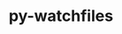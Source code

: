 ---
title: "py-watchfiles"
layout: cache
categories: [package, develop]
meta: {"versions": ["0.18.1"], "compilers": ["gcc@=11.3.0", "gcc@=7.3.1"], "oss": ["amzn2", "ubuntu22.04"], "platforms": ["linux"], "targets": ["x86_64_v3"], "stacks": ["ml-linux-x86_64-cpu", "ml-linux-x86_64-cuda", "root"], "num_specs": 5, "num_specs_by_stack": {"root": 5, "ml-linux-x86_64-cuda": 5, "ml-linux-x86_64-cpu": 5}}
spec_details: [{"hash": "phwqvpux4vgldqniydru3l7bxxivu2u2", "compiler": "gcc@=7.3.1", "versions": ["0.18.1"], "os": "amzn2", "platform": "linux", "target": "x86_64_v3", "variants": ["build_system=python_pip"], "stacks": ["root", "ml-linux-x86_64-cuda", "ml-linux-x86_64-cpu"], "size": "-", "tarball": "https://binaries.spack.io/develop/build_cache/linux-amzn2-x86_64_v3/gcc-7.3.1/py-watchfiles-0.18.1/linux-amzn2-x86_64_v3-gcc-7.3.1-py-watchfiles-0.18.1-phwqvpux4vgldqniydru3l7bxxivu2u2.spack"}, {"hash": "o7qjfwkw7dmwzyk3dbhv6yqbmv5yknmf", "compiler": "gcc@=11.3.0", "versions": ["0.18.1"], "os": "ubuntu22.04", "platform": "linux", "target": "x86_64_v3", "variants": ["build_system=python_pip"], "stacks": ["root", "ml-linux-x86_64-cuda", "ml-linux-x86_64-cpu"], "size": "-", "tarball": "https://binaries.spack.io/develop/build_cache/linux-ubuntu22.04-x86_64_v3/gcc-11.3.0/py-watchfiles-0.18.1/linux-ubuntu22.04-x86_64_v3-gcc-11.3.0-py-watchfiles-0.18.1-o7qjfwkw7dmwzyk3dbhv6yqbmv5yknmf.spack"}, {"hash": "eilzkk6ro6ryicro4gzuws6afoajzpse", "compiler": "gcc@=11.3.0", "versions": ["0.18.1"], "os": "ubuntu22.04", "platform": "linux", "target": "x86_64_v3", "variants": ["build_system=python_pip"], "stacks": ["root", "ml-linux-x86_64-cuda", "ml-linux-x86_64-cpu"], "size": "-", "tarball": "https://binaries.spack.io/develop/build_cache/linux-ubuntu22.04-x86_64_v3/gcc-11.3.0/py-watchfiles-0.18.1/linux-ubuntu22.04-x86_64_v3-gcc-11.3.0-py-watchfiles-0.18.1-eilzkk6ro6ryicro4gzuws6afoajzpse.spack"}, {"hash": "3kbarae5unu6qsmfzf4xwg57qbkvewo3", "compiler": "gcc@=11.3.0", "versions": ["0.18.1"], "os": "ubuntu22.04", "platform": "linux", "target": "x86_64_v3", "variants": ["build_system=python_pip"], "stacks": ["root", "ml-linux-x86_64-cuda", "ml-linux-x86_64-cpu"], "size": "-", "tarball": "https://binaries.spack.io/develop/build_cache/linux-ubuntu22.04-x86_64_v3/gcc-11.3.0/py-watchfiles-0.18.1/linux-ubuntu22.04-x86_64_v3-gcc-11.3.0-py-watchfiles-0.18.1-3kbarae5unu6qsmfzf4xwg57qbkvewo3.spack"}, {"hash": "cj22ptoak3vpm54ryqhkec2xxvmqjrs7", "compiler": "gcc@=11.3.0", "versions": ["0.18.1"], "os": "ubuntu22.04", "platform": "linux", "target": "x86_64_v3", "variants": ["build_system=python_pip"], "stacks": ["root", "ml-linux-x86_64-cuda", "ml-linux-x86_64-cpu"], "size": "-", "tarball": "https://binaries.spack.io/develop/build_cache/linux-ubuntu22.04-x86_64_v3/gcc-11.3.0/py-watchfiles-0.18.1/linux-ubuntu22.04-x86_64_v3-gcc-11.3.0-py-watchfiles-0.18.1-cj22ptoak3vpm54ryqhkec2xxvmqjrs7.spack"}]
---